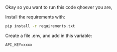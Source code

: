 Okay so you want to run this code qhoever you are,

Install the requirements with:

```bash
pip install -r requirements.txt
```

Create a file .env, and add in this variable:

```env
API_KEY=xxxx
```